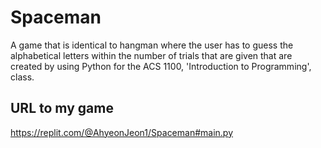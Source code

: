 # Spaceman
A game that is identical to hangman where the user has to guess the alphabetical letters within the number of trials that are given that are created by using Python for the ACS 1100, 'Introduction to Programming', class. 

## URL to my game
https://replit.com/@AhyeonJeon1/Spaceman#main.py
